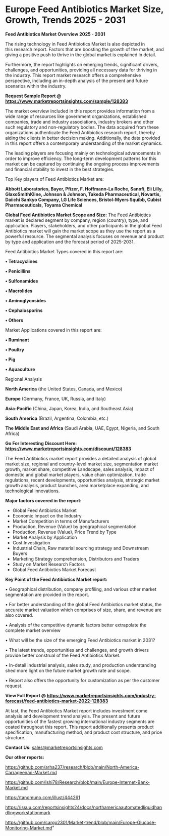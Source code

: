  # Europe Feed Antibiotics Market Size, Growth, Trends 2025 - 2031

<Strong> Feed Antibiotics Market Overview 2025 - 2031</strong>

The rising technology in Feed Antibiotics Market is also depicted in this research report. Factors that are boosting the growth of the market, and giving a positive push to thrive in the global market is explained in detail.

Furthermore, the report highlights on emerging trends, significant drivers, challenges, and opportunities, providing all necessary data for thriving in the industry. This report market research offers a comprehensive perspective, including an in-depth analysis of the present and future scenarios within the industry.

<strong>Request Sample Report @ <a href=https://www.marketreportsinsights.com/sample/128383>https://www.marketreportsinsights.com/sample/128383</a></strong>

The market overview included in this report provides information from a wide range of resources like government organizations, established companies, trade and industry associations, industry brokers and other such regulatory and non-regulatory bodies. The data acquired from these organizations authenticate the Feed Antibiotics research report, thereby aiding the clients in better decision making. Additionally, the data provided in this report offers a contemporary understanding of the market dynamics.

The leading players are focusing mainly on technological advancements in order to improve efficiency. The long-term development patterns for this market can be captured by continuing the ongoing process improvements and financial stability to invest in the best strategies.

Top Key players of Feed Antibiotics Market are:

<strong>Abbott Laboratories, Bayer, Pfizer, F. Hoffmann-La Roche, Sanofi, Eli Lilly, GlaxoSmithKline, Johnson & Johnson, Takeda Pharmaceutical, Novartis, Daiichi Sankyo Company, LG Life Sciences, Bristol-Myers Squibb, Cubist Pharmaceuticals, Toyama Chemical</strong>

<strong><b>Global Feed Antibiotics Market Scope and Size:</b></strong>
The Feed Antibiotics market is declared segment by company, region (country), type, and application. Players, stakeholders, and other participants in the global Feed Antibiotics market will gain the market scope as they use the report as a powerful resource. The segmental analysis focuses on revenue and product by type and application and the forecast period of 2025-2031.

Feed Antibiotics Market Types covered in this report are:

<strong>• Tetracyclines

• Penicillins

• Sulfonamides

• Macrolides

• Aminoglycosides

• Cephalosporins

• Others</strong>

Market Applications covered in this report are:

<strong>• Ruminant

• Poultry

• Pig

• Aquaculture</strong> 

Regional Analysis

<strong>North America</strong> (the United States, Canada, and Mexico)

<strong>Europe</strong> (Germany, France, UK, Russia, and Italy)

<strong>Asia-Pacific</strong> (China, Japan, Korea, India, and Southeast Asia)

<strong>South America</strong> (Brazil, Argentina, Colombia, etc.)

<strong>The Middle East and Africa</strong> (Saudi Arabia, UAE, Egypt, Nigeria, and South Africa)

<strong>Go For Interesting Discount Here: <a href=https://www.marketreportsinsights.com/discount/128383>https://www.marketreportsinsights.com/discount/128383</a></strong>

The Feed Antibiotics market report provides a detailed analysis of global market size, regional and country-level market size, segmentation market growth, market share, competitive Landscape, sales analysis, impact of domestic and global market players, value chain optimization, trade regulations, recent developments, opportunities analysis, strategic market growth analysis, product launches, area marketplace expanding, and technological innovations.

<strong><b>Major factors covered in the report:</b></strong>
<ul>
  <li>Global Feed Antibiotics Market </li>
  <li>Economic Impact on the Industry</li>
  <li>Market Competition in terms of Manufacturers</li>
  <li>Production, Revenue (Value) by geographical segmentation</li>
  <li>Production, Revenue (Value), Price Trend by Type</li>
  <li>Market Analysis by Application</li>
  <li>Cost Investigation</li>
  <li>Industrial Chain, Raw material sourcing strategy and Downstream Buyers</li>
  <li>Marketing Strategy comprehension, Distributors and Traders</li>
  <li>Study on Market Research Factors</li>
  <li>Global Feed Antibiotics Market Forecast</li>
</ul>

<strong><b>Key Point of the Feed Antibiotics Market report:</b></strong>

• Geographical distribution, company profiling, and various other market segmentation are provided in the report.

• For better understanding of the global Feed Antibiotics market status, the accurate market valuation which comprises of size, share, and revenue are also covered.

• Analysis of the competitive dynamic factors better extrapolate the complete market overview

• What will be the size of the emerging Feed Antibiotics market in 2031?

• The latest trends, opportunities and challenges, and growth drivers provide better construal of the Feed Antibiotics Market.

• In-detail industrial analysis, sales study, and production understanding shed more light on the future market growth rate and scope.

• Report also offers the opportunity for customization as per the customer request.

<strong><b>View Full Report @ <a href=https://www.marketreportsinsights.com/industry-forecast/feed-antibiotics-market-2022-128383>https://www.marketreportsinsights.com/industry-forecast/feed-antibiotics-market-2022-128383</a></b></strong>


At last, the Feed Antibiotics Market report includes investment come analysis and development trend analysis. The present and future opportunities of the fastest growing international industry segments are coated throughout this report. This report additionally presents product specification, manufacturing method, and product cost structure, and price structure.

<strong>Contact Us:</strong>
sales@marketreportsinsights.com

<strong>Our other reports:</strong>

<a href=https://github.com/arha237/research/blob/main/North-America-Carrageenan-Market.md>https://github.com/arha237/research/blob/main/North-America-Carrageenan-Market.md</a>

<a href=https://github.com/Ishi78/Research/blob/main/Europe-Internet-Bank-Market.md>https://github.com/Ishi78/Research/blob/main/Europe-Internet-Bank-Market.md</a>

<a href=https://tanomuno.com/illust/444261>https://tanomuno.com/illust/444261</a>

<a href=https://issuu.com/reportsinsights24/docs/northamericaautomatedliquidhandlingworkstationmark>https://issuu.com/reportsinsights24/docs/northamericaautomatedliquidhandlingworkstationmark</a>

<a href=https://github.com/cargo2301/Market-trend/blob/main/Europe-Glucose-Monitoring-Market.md>https://github.com/cargo2301/Market-trend/blob/main/Europe-Glucose-Monitoring-Market.md</a>"
